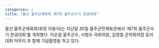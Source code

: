 ```yaml
---
categories: i
title: "울산 울주군체육회 제7회 울주군수기 한궁대회"
---
```

울산 울주군체육회(회장 이용식)는 지난달 30일 울주군민체육관에서 ‘제7회 울주군수기 한궁대회’를 개최했다. 이순걸 울주군수, 서범수 국회의원, 김영철 군의회의장 등이 대회 마무리 후 함께 기념촬영을 하고 있다.